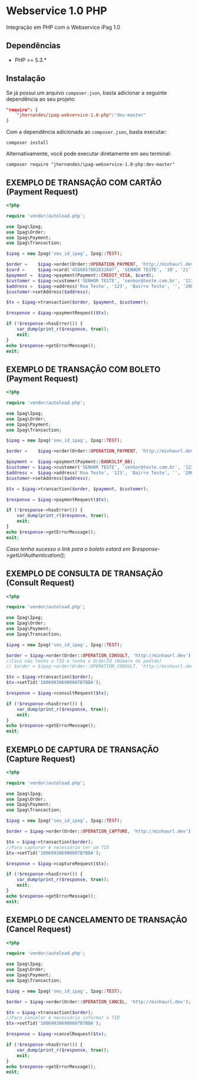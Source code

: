 # Webservice 1.0 PHP

Integração em PHP com o Webservice iPag 1.0

## Dependências
* PHP >= 5.3.*

## Instalação

Se já possui um arquivo `composer.json`, basta adicionar a seguinte dependência ao seu projeto:

```json
"require": {
    "jhernandes/ipag-webservice-1.0-php":"dev-master"
}
```

Com a dependência adicionada ao `composer.json`, basta executar:

```
composer install
```

Alternativamente, você pode executar diretamente em seu terminal:

```
composer require "jhernandes/ipag-webservice-1.0-php:dev-master"
```

## EXEMPLO DE TRANSAÇÃO COM CARTÃO (Payment Request)

```php
<?php

require 'vendor/autoload.php';

use Ipag\Ipag;
use Ipag\Order;
use Ipag\Payment;
use Ipag\Transaction;

$ipag = new Ipag('seu_id_ipag', Ipag::TEST);

$order =    $ipag->order(Order::OPERATION_PAYMENT, 'http://minhaurl.dev','20161109003', '1.00', '1');
$card =     $ipag->card('4556657802832607', 'SENHOR TESTE', '10', '21', '123');
$payment =  $ipag->payment(Payment::CREDIT_VISA, $card);
$customer = $ipag->customer('SENHOR TESTE', 'senhor@teste.com.br', '12312312333','1839161627');
$address =  $ipag->address('Rua Teste', '123', 'Bairro Teste', '', '20000-000', 'São Paulo', 'SP', 'BR');
$customer->setAddress($address);

$tx = $ipag->transaction($order, $payment, $customer);

$response = $ipag->paymentRequest($tx);

if (!$response->hasError()) {
    var_dump(print_r($response, true));
    exit;
}
echo $response->getErrorMessage();
exit;
```

## EXEMPLO DE TRANSAÇÃO COM BOLETO (Payment Request)

```php
<?php

require 'vendor/autoload.php';

use Ipag\Ipag;
use Ipag\Order;
use Ipag\Payment;
use Ipag\Transaction;

$ipag = new Ipag('seu_id_ipag', Ipag::TEST);

$order =    $ipag->order(Order::OPERATION_PAYMENT, 'http://minhaurl.dev','20161109003', '1.00', '1');

$payment =  $ipag->payment(Payment::BANKSLIP_BB);
$customer = $ipag->customer('SENHOR TESTE', 'senhor@teste.com.br', '12312312333','1839161627');
$address =  $ipag->address('Rua Teste', '123', 'Bairro Teste', '', '20000-000', 'São Paulo', 'SP', 'BR');
$customer->setAddress($address);

$tx = $ipag->transaction($order, $payment, $customer);

$response = $ipag->paymentRequest($tx);

if (!$response->hasError()) {
    var_dump(print_r($response, true));
    exit;
}
echo $response->getErrorMessage();
exit;
```

*Caso tenha sucesso o link para o boleto estará em $response->getUrlAuthentication();*

## EXEMPLO DE CONSULTA DE TRANSAÇÃO (Consult Request)

```php
<?php

require 'vendor/autoload.php';

use Ipag\Ipag;
use Ipag\Order;
use Ipag\Payment;
use Ipag\Transaction;

$ipag = new Ipag('seu_id_ipag', Ipag::TEST);

$order = $ipag->order(Order::OPERATION_CONSULT, 'http://minhaurl.dev');
//Caso não tenha o TID e tenha o OrderId (Número do pedido)
// $order = $ipag->order(Order::OPERATION_CONSULT, 'http://minhaurl.dev', '20161109003');

$tx = $ipag->transaction($order);
$tx->setTid('100699306900087B7BDA');

$response = $ipag->consultRequest($tx);

if (!$response->hasError()) {
    var_dump(print_r($response, true));
    exit;
}
echo $response->getErrorMessage();
exit;
```

## EXEMPLO DE CAPTURA DE TRANSAÇÃO (Capture Request)

```php
<?php

require 'vendor/autoload.php';

use Ipag\Ipag;
use Ipag\Order;
use Ipag\Payment;
use Ipag\Transaction;

$ipag = new Ipag('seu_id_ipag', Ipag::TEST);

$order = $ipag->order(Order::OPERATION_CAPTURE, 'http://minhaurl.dev');

$tx = $ipag->transaction($order);
//Para capturar é necessário ter um TID
$tx->setTid('100699306900087B7BDA');

$response = $ipag->captureRequest($tx);

if (!$response->hasError()) {
    var_dump(print_r($response, true));
    exit;
}
echo $response->getErrorMessage();
exit;
```
## EXEMPLO DE CANCELAMENTO DE TRANSAÇÃO (Cancel Request)

```php
<?php

require 'vendor/autoload.php';

use Ipag\Ipag;
use Ipag\Order;
use Ipag\Payment;
use Ipag\Transaction;

$ipag = new Ipag('seu_id_ipag', Ipag::TEST);

$order = $ipag->order(Order::OPERATION_CANCEL, 'http://minhaurl.dev');

$tx = $ipag->transaction($order);
//Para cancelar é necessário informar o TID
$tx->setTid('100699306900087B7BDA');

$response = $ipag->cancelRequest($tx);

if (!$response->hasError()) {
    var_dump(print_r($response, true));
    exit;
}
echo $response->getErrorMessage();
exit;
```

